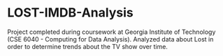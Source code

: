 # LOST-IMDB-Analysis
Project completed during coursework at Georgia Institute of Technology (CSE 6040 - Computing for Data Analysis). Analyzed data about Lost in order to determine trends about the TV show over time.
